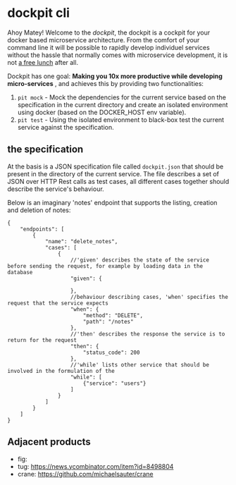 dockpit cli
===========

Ahoy Matey! Welcome to the _dockpit_, the dockpit is a cockpit for your docker based microservice architecture. From the comfort of your command line it will be possible to rapidly develop individuel services without the hassle that normally comes with microservice development, it is not [a free lunch](http://highscalability.com/blog/2014/4/8/microservices-not-a-free-lunch.html) after all.

Dockpit has one goal: __Making you 10x more productive while developing micro-services__ , and achieves this by providing two functionalities:

1. `pit mock` - Mock the dependencies for the current service based on the specification in the current directory and create an isolated environment using docker (based on the DOCKER_HOST env variable).
2. `pit test` - Using the isolated environment to black-box test the current service against the specification.

the specification
-----------------
At the basis is a JSON specification file called `dockpit.json` that should be present in the directory of the current service. The file describes a set of JSON over HTTP Rest calls as test cases, all different cases together should describe the service's behaviour.

Below is an imaginary 'notes' endpoint that supports the listing, creation and deletion of notes:
```
{
	"endpoints": [
		{
			"name": "delete_notes",
			"cases": [
				{
					//'given' describes the state of the service before sending the request, for example by loading data in the database 
					"given": {

					},
					//behaviour describing cases, 'when' specifies the request that the service expects
					"when": {
						"method": "DELETE",
						"path": "/notes"
					},
					//'then' describes the response the service is to return for the request
					"then": {
						"status_code": 200
					},
					//'while' lists other service that should be involved in the formulation of the
					"while": [
						{"service": "users"}
					]
				}
			]
		}
	]
}
```

Adjacent products
-----------------

- fig:
- tug: https://news.ycombinator.com/item?id=8498804
- crane: https://github.com/michaelsauter/crane
